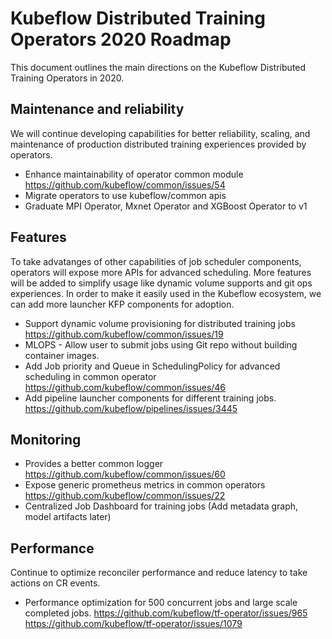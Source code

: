 # Kubeflow Distributed Training Operators 2020 Roadmap

This document outlines the main directions on the Kubeflow Distributed Training Operators in 2020.

## Maintenance and reliability

We will continue developing capabilities for better reliability, scaling, and maintenance of production distributed training experiences provided by operators.

* Enhance maintainability of operator common module https://github.com/kubeflow/common/issues/54
* Migrate operators to use kubeflow/common apis
* Graduate MPI Operator, Mxnet Operator and XGBoost Operator to v1

## Features

To take advatanges of other capabilities of job scheduler components, operators will expose more APIs for advanced scheduling. More features will be added to simplify usage like dynamic volume supports and git ops experiences. In order to make it easily used in the Kubeflow ecosystem, we can add more launcher KFP components for adoption.

* Support dynamic volume provisioning for distributed training jobs https://github.com/kubeflow/common/issues/19
* MLOPS - Allow user to submit jobs using Git repo without building container images.
* Add Job priority and Queue in SchedulingPolicy for advanced scheduling in common operator https://github.com/kubeflow/common/issues/46
* Add pipeline launcher components for different training jobs. https://github.com/kubeflow/pipelines/issues/3445


## Monitoring

* Provides a better common logger https://github.com/kubeflow/common/issues/60
* Expose generic prometheus metrics in common operators https://github.com/kubeflow/common/issues/22
* Centralized Job Dashboard for training jobs (Add metadata graph, model artifacts later)

## Performance

Continue to optimize reconciler performance and reduce latency to take actions on CR events.

* Performance optimization for 500 concurrent jobs and large scale completed jobs. https://github.com/kubeflow/tf-operator/issues/965  https://github.com/kubeflow/tf-operator/issues/1079
